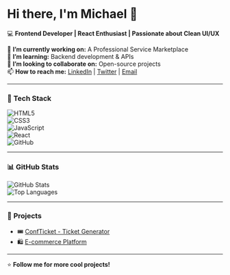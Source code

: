 # Hi there, I'm Michael 👋  

💻 **Frontend Developer | React Enthusiast | Passionate about Clean UI/UX**  

🔭 **I’m currently working on:** A Professional Service Marketplace  
🌱 **I’m learning:** Backend development & APIs  
👯 **I’m looking to collaborate on:** Open-source projects  
📫 **How to reach me:** [LinkedIn](https://www.linkedin.com/in/nwogbo-chinedu/) | [Twitter](https://x.com/mheazyace?s=21) | [Email]((https://mail.google.com/mail/u/0/#inbox?compose=new))  

---

### 🚀 **Tech Stack**  
![HTML5](https://img.shields.io/badge/HTML5-orange?logo=html5&logoColor=white)  
![CSS3](https://img.shields.io/badge/CSS3-blue?logo=css3&logoColor=white)  
![JavaScript](https://img.shields.io/badge/JavaScript-yellow?logo=javascript&logoColor=black)  
![React](https://img.shields.io/badge/React-blue?logo=react&logoColor=white)  
![GitHub](https://img.shields.io/badge/GitHub-black?logo=github&logoColor=white)  

---

### 📊 **GitHub Stats**  
![GitHub Stats](https://github-readme-stats.vercel.app/api?username=Ace1labyrinth&show_icons=true&theme=radical)  
![Top Languages](https://github-readme-stats.vercel.app/api/top-langs/?username=Ace1labyrinth&layout=compact&theme=radical)  

---

### 🚀 **Projects**  
- 🎟 [ConfTicket - Ticket Generator](https://github.com/Ace1labyrinth/confticket)  
- 🛍 [E-commerce Platform](your-repo-link)  

---

⭐ **Follow me for more cool projects!**  


